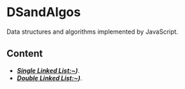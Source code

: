 # DSandAlgos

Data structures and algorithms implemented by JavaScript.

## Content

- ***[Single Linked List:~](/linkedLists/singleLinkedList.js))***.
- ***[Double Linked List:~](/linkedLists/doubleLinkedList.js))***.
